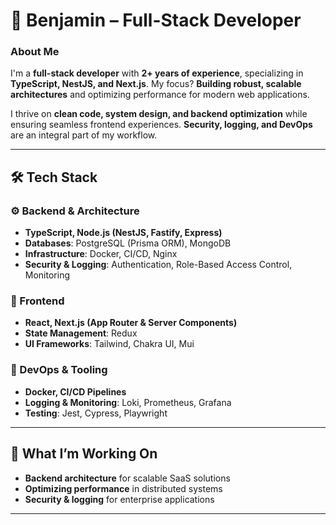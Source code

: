 # 🚀 Benjamin – Full-Stack Developer

### About Me

I'm a **full-stack developer** with **2+ years of experience**, specializing in **TypeScript, NestJS, and Next.js**. My focus? **Building robust, scalable architectures** and optimizing performance for modern web applications.

I thrive on **clean code, system design, and backend optimization** while ensuring seamless frontend experiences. **Security, logging, and DevOps** are an integral part of my workflow.

---

## 🛠️ Tech Stack

### ⚙️ Backend & Architecture

- **TypeScript, Node.js (NestJS, Fastify, Express)**
- **Databases**: PostgreSQL (Prisma ORM), MongoDB
- **Infrastructure**: Docker, CI/CD, Nginx
- **Security & Logging**: Authentication, Role-Based Access Control, Monitoring

### 🎨 Frontend

- **React, Next.js (App Router & Server Components)**
- **State Management**: Redux
- **UI Frameworks**: Tailwind, Chakra UI, Mui

### 📡 DevOps & Tooling

- **Docker, CI/CD Pipelines**
- **Logging & Monitoring**: Loki, Prometheus, Grafana
- **Testing**: Jest, Cypress, Playwright

---

## 🚀 What I’m Working On

- **Backend architecture** for scalable SaaS solutions
- **Optimizing performance** in distributed systems
- **Security & logging** for enterprise applications

---
